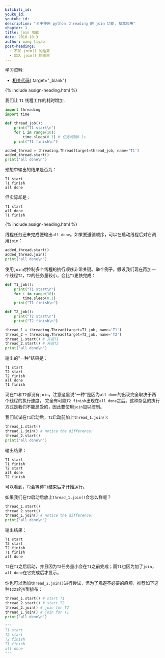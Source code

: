 ```yaml
---
bilibili_id: 
youku_id: 
youtube_id: 
description: "关于使用 python threading 的 join 功能, 基本应用"
chapter: 1
title: join 功能
date: 2018-10-3
author: wang liyao
post-headings:
  - 不加 join() 的结果
  - 加入 join() 的结果
---
```


学习资料:
  * [相关代码](https://github.com/wangliyao518/tutorials/blob/master/threadingTUT/thread3_join.py){:target="_blank"}

{% include assign-heading.html %}

我们让 `T1` 线程工作的耗时增加.

```python
import threading
import time

def thread_job():
    print("T1 start\n")
    for i in range(10):
        time.sleep(0.1) # 任务间隔0.1s
    print("T1 finish\n")

added_thread = threading.Thread(target=thread_job, name='T1')
added_thread.start()
print("all done\n")
```

预想中输出的结果是否为：

```
T1 start
T1 finish
all done
```

但实际却是：

```
T1 start
all done
T1 finish
```

{% include assign-heading.html %}

线程任务还未完成便输出`all done`。如果要遵循顺序，可以在启动线程后对它调用`join`：

```python
added_thread.start()
added_thread.join()
print("all done\n")
```

使用`join`对控制多个线程的执行顺序非常关键。举个例子，假设我们现在再加一个线程`T2`，`T2`的任务量较小，会比`T1`更快完成：

```python
def T1_job():
    print("T1 start\n")
    for i in range(10):
        time.sleep(0.1)
    print("T1 finish\n")

def T2_job():
    print("T2 start\n")
    print("T2 finish\n")

thread_1 = threading.Thread(target=T1_job, name='T1')
thread_2 = threading.Thread(target=T2_job, name='T2')
thread_1.start() # 开启T1
thread_2.start() # 开启T2
print("all done\n")
```

输出的"一种"结果是：

```
T1 start
T2 start
T2 finish
all done
T1 finish
```

现在`T1`和`T2`都没有`join`，注意这里说"一种"是因为`all done`的出现完全取决于两个线程的执行速度，
完全有可能`T2 finish`出现在`all done`之后。这种杂乱的执行方式是我们不能忍受的，因此要使用`join`加以控制。

我们试试在`T1`启动后，`T2`启动前加上`thread_1.join()`:

```python
thread_1.start()
thread_1.join() # notice the difference!
thread_2.start()
print("all done\n")
```

输出结果：

```
T1 start
T1 finish
T2 start
all done
T2 finish
```

可以看到，`T2`会等待`T1`结束后才开始运行。

如果我们在`T2`启动后放上`thread_1.join()`会怎么样呢？

```python
thread_1.start()
thread_2.start()
thread_1.join() # notice the difference!
print("all done\n")
```

输出结果：

```
T1 start
T2 start
T2 finish
T1 finish
all done
```

`T2`在`T1`之后启动，并且因为`T2`任务量小会在`T1`之前完成；而`T1`也因为加了`join`，`all done`在它完成后才显示。

你也可以添加`thread_2.join()`进行尝试，但为了规避不必要的麻烦，推荐如下这种`1221`的V型排布：

```python
thread_1.start() # start T1
thread_2.start() # start T2
thread_2.join() # join for T2
thread_1.join() # join for T1
print("all done\n")

"""
T1 start
T2 start
T2 finish
T1 finish
all done
"""
```